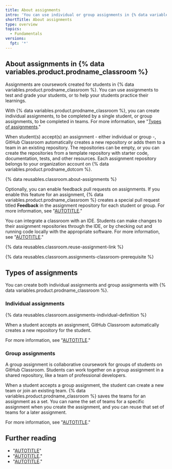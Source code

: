 ```yaml
---
title: About assignments
intro: 'You can use individual or group assignments in {% data variables.product.prodname_classroom %} to teach students and grade their work.'
shortTitle: About assignments
type: overview
topics: 
  - Fundamentals
versions:
  fpt: '*'
---
```


## About assignments in {% data variables.product.prodname_classroom %}

Assignments are coursework created for students in {% data variables.product.prodname_classroom %}. You can use assignments to test and grade your students, or to help your students practice their learnings.

With {% data variables.product.prodname_classroom %}, you can create individual assignments, to be completed by a single student, or group assignments, to be completed in teams. For more information, see "[Types of assignments](#types-of-assignments)."

When student(s) accept(s) an assignment - either individual or group -, GitHub Classroom automatically creates a new repository or adds them to a team in an existing repository. The repositories can be empty, or you can create the repositories from a template repository with starter code, documentation, tests, and other resources. Each assignment repository belongs to your organization account on {% data variables.product.prodname_dotcom %}.

{% data reusables.classroom.about-assignments %}

Optionally, you can enable feedback pull requests on assignments. If you enable this feature for an assignment, {% data variables.product.prodname_classroom %} creates a special pull request titled **Feedback** in the assignment repository for each student or group. For more information, see "[AUTOTITLE](/education/manage-coursework-with-github-classroom/teach-with-github-classroom/leave-feedback-with-pull-requests)."

You can integrate a classroom with an IDE. Students can make changes to their assignment repositories through the IDE, or by checking out and running code locally with the appropriate software. For more information, see "[AUTOTITLE](/education/manage-coursework-with-github-classroom/integrate-github-classroom-with-an-ide/integrate-github-classroom-with-an-ide)."

{% data reusables.classroom.reuse-assignment-link %}

{% data reusables.classroom.assignments-classroom-prerequisite %}

## Types of assignments 

You can create both individual assignments and group assignments with {% data variables.product.prodname_classroom %}.

### Individual assignments

{% data reusables.classroom.assignments-individual-definition %}

When a student accepts an assignment, GitHub Classroom automatically creates a new repository for the student. 

For more information, see "[AUTOTITLE](/education/manage-coursework-with-github-classroom/teach-with-github-classroom/create-an-individual-assignment)."

### Group assignments

A group assignment is collaborative coursework for groups of students on GitHub Classroom. Students can work together on a group assignment in a shared repository, like a team of professional developers.

When a student accepts a group assignment, the student can create a new team or join an existing team. {% data variables.product.prodname_classroom %} saves the teams for an assignment as a set. You can name the set of teams for a specific assignment when you create the assignment, and you can reuse that set of teams for a later assignment.

For more information, see "[AUTOTITLE](/education/manage-coursework-with-github-classroom/teach-with-github-classroom/create-a-group-assignment)."

## Further reading

- "[AUTOTITLE](/education/manage-coursework-with-github-classroom/teach-with-github-classroom/use-the-git-and-github-starter-assignment)"
- "[AUTOTITLE](/education/manage-coursework-with-github-classroom/teach-with-github-classroom/create-an-individual-assignment)."
- "[AUTOTITLE](/education/manage-coursework-with-github-classroom/teach-with-github-classroom/create-a-group-assignment)."
